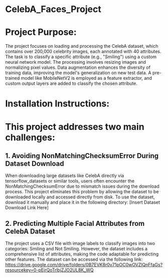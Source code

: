 # CelebA_Faces_Project

# Project Purpose:
The project focuses on loading and processing the CelebA dataset, which contains over 200,000 celebrity images, each annotated with 40 attributes. The task is to classify a specific attribute (e.g., "Smiling") using a custom neural network model. The processing involves resizing images and normalizing pixel values. Data augmentation enhances the diversity of training data, improving the model's generalization on new test data. A pre-trained model like MobileNetV2 is employed as a feature extractor, and custom output layers are added to classify the chosen attribute.

# Installation Instructions:

# This project addresses two main challenges:

## 1. Avoiding NonMatchingChecksumError During Dataset Download
When downloading large datasets like CelebA directly via tensorflow_datasets or similar tools, users often encounter the NonMatchingChecksumError due to mismatch issues during the download process. This project eliminates this problem by allowing the dataset to be downloaded locally and accessed directly from disk. To use the dataset, download it manually and place it in the following directory:
[Insert Dataset Download Link Here]

## 2. Predicting Multiple Facial Attributes from CelebA Dataset
The project uses a CSV file with image labels to classify images into two categories: Smiling and Not Smiling. However, the dataset includes a comprehensive list of attributes, making the code adaptable for predicting other features. The dataset can be accessed via the following link: https://drive.google.com/drive/folders/0B7EVK8r0v71pOC0wOVZlQnFfaGs?resourcekey=0-pEjrQoTrlbjZJO2UL8K_WQ




